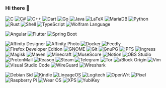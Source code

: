 ### Hi there 👋

<img alt="C"
    src="https://img.shields.io/badge/C-A8B9CC.svg?style=for-the-badge&logo=c&logoColor=black" />
<img alt="C#"
    src="https://img.shields.io/badge/C%23-239120.svg?style=for-the-badge&logo=c-sharp&logoColor=white" />
<img alt="C++"
    src="https://img.shields.io/badge/C++-00599C.svg?style=for-the-badge&logo=c%2B%2B&logoColor=white" />
<img alt="Dart"
    src="https://img.shields.io/badge/Dart-0175C2.svg?style=for-the-badge&logo=dart&logoColor=white" />
<img alt="Go"
    src="https://img.shields.io/badge/Go-00ADD8.svg?style=for-the-badge&logo=go&logoColor=white" />
<img alt="Java"
    src="https://img.shields.io/badge/Java-FFFFFF.svg?style=for-the-badge&logo=openjdk&logoColor=black" />
<img alt="LaTeX"
    src="https://img.shields.io/badge/LaTeX-008080.svg?style=for-the-badge&logo=latex&logoColor=white" />
<img alt="MariaDB"
    src="https://img.shields.io/badge/MariaDB-003545.svg?style=for-the-badge&logo=mariadb&logoColor=white" />
<img alt="Python"
    src="https://img.shields.io/badge/Python-3776AB.svg?style=for-the-badge&logo=python&logoColor=white" />
<img alt="Rust"
    src="https://img.shields.io/badge/Rust-000000.svg?style=for-the-badge&logo=rust&logoColor=white" />
<img alt="Shell"
    src="https://img.shields.io/badge/Shell-4EAA25.svg?style=for-the-badge&logo=gnu-bash&logoColor=white" />
<img alt="TypeScript"
    src="https://img.shields.io/badge/TypeScript-3178C6.svg?style=for-the-badge&logo=typescript&logoColor=white" />
<img alt="Wolfram Language"
    src="https://img.shields.io/badge/Wolfram_Language-DD1100.svg?style=for-the-badge&logo=wolfram-language&logoColor=white" />

<img alt="Angular"
    src="https://img.shields.io/badge/Angular-DD0031.svg?style=for-the-badge&logo=angular&logoColor=white" />
<img alt="Flutter"
    src="https://img.shields.io/badge/Flutter-02569B.svg?style=for-the-badge&logo=flutter&logoColor=white" />
<img alt="Spring Boot"
    src="https://img.shields.io/badge/Spring_Boot-6DB33F.svg?style=for-the-badge&logo=spring-boot&logoColor=white" />

<img alt="Affinity Designer"
    src="https://img.shields.io/badge/Affinity_Desginer-1B72BE.svg?style=for-the-badge&logo=affinity-designer&logoColor=white" />
<img alt="Affinity Photo"
    src="https://img.shields.io/badge/Affinity_Photo-7E4DD2.svg?style=for-the-badge&logo=affinity-photo&logoColor=white" />
<img alt="Docker"
    src="https://img.shields.io/badge/Docker-2496ED.svg?style=for-the-badge&logo=docker&logoColor=white" />
<img alt="Feedly"
    src="https://img.shields.io/badge/Feedly-2BB24C.svg?style=for-the-badge&logo=feedly&logoColor=white" />
<img alt="Firefox Developer Edition"
    src="https://img.shields.io/badge/Firefox_Developer_Edition-0060DF.svg?style=for-the-badge&logo=firefox-browser&logoColor=white" />
<img alt="GNOME"
    src="https://img.shields.io/badge/GNOME-4A86CF.svg?style=for-the-badge&logo=gnome&logoColor=white" />
<img alt="Git"
    src="https://img.shields.io/badge/Git-F05032.svg?style=for-the-badge&logo=git&logoColor=white" />
<img alt="GnuPG"
    src="https://img.shields.io/badge/GnuPG-0093DD.svg?style=for-the-badge&logo=gnu-privacy-guard&logoColor=white" />
<img alt="IPFS"
    src="https://img.shields.io/badge/IPFS-65C2CB.svg?style=for-the-badge&logo=ipfs&logoColor=white" />
<img alt="Ingress"
    src="https://img.shields.io/badge/Ingress-783CBD.svg?style=for-the-badge&logo=ingress&logoColor=white" />
<img alt="Magisk"
    src="https://img.shields.io/badge/Magisk-00AF9C.svg?style=for-the-badge&logo=magisk&logoColor=white" />
<img alt="Maven"
    src="https://img.shields.io/badge/Maven-C71A36.svg?style=for-the-badge&logo=apache-maven&logoColor=white" />
<img alt="Minecraft"
    src="https://img.shields.io/badge/Minecraft-62B47A.svg?style=for-the-badge&logo=minecraft&logoColor=white" />
<img alt="MuseScore"
    src="https://img.shields.io/badge/MuseScore-1A70B8.svg?style=for-the-badge&logo=musescore&logoColor=white" />
<img alt="Notion"
    src="https://img.shields.io/badge/Notion-000000.svg?style=for-the-badge&logo=notion&logoColor=white" />
<img alt="OBS Studio"
    src="https://img.shields.io/badge/OBS_Studio-302E31.svg?style=for-the-badge&logo=obs-studio&logoColor=white" />
<img alt="ProtonMail"
    src="https://img.shields.io/badge/ProtonMail-8B89CC.svg?style=for-the-badge&logo=protonmail&logoColor=white" />
<img alt="Reason"
    src="https://img.shields.io/badge/Reason-FFFFFF.svg?style=for-the-badge&logo=reason-studios&logoColor=black" />
<img alt="Steam"
    src="https://img.shields.io/badge/Steam-000000.svg?style=for-the-badge&logo=steam&logoColor=white" />
<img alt="Telegram"
    src="https://img.shields.io/badge/Telegram-26A5E4.svg?style=for-the-badge&logo=telegram&logoColor=white" />
<img alt="Tor"
    src="https://img.shields.io/badge/Tor-7E4798.svg?style=for-the-badge&logo=tor-project&logoColor=white" />
<img alt="uBlock Origin"
    src="https://img.shields.io/badge/uBlock_Origin-800000.svg?style=for-the-badge&logo=ublock-origin&logoColor=white" />
<img alt="Vim"
    src="https://img.shields.io/badge/Vim-019733.svg?style=for-the-badge&logo=vim&logoColor=white" />
<img alt="Visual Studio Code"
    src="https://img.shields.io/badge/Visual_Studio_Code-007ACC.svg?style=for-the-badge&logo=visual-studio-code&logoColor=white" />
<img alt="WireGuard"
    src="https://img.shields.io/badge/WireGuard-88171A.svg?style=for-the-badge&logo=wireguard&logoColor=white" />
<img alt="Wireshark"
    src="https://img.shields.io/badge/Wireshark-1679A7.svg?style=for-the-badge&logo=wireshark&logoColor=white" />

<img alt="Debian Sid"
    src="https://img.shields.io/badge/Debian_Sid-A81D33?style=for-the-badge&logo=debian&logoColor=white" />
<img alt="Kindle"
    src="https://img.shields.io/badge/Kindle-FF9900?style=for-the-badge&logo=amazon&logoColor=white" />
<img alt="LineageOS"
    src="https://img.shields.io/badge/LineageOS-167C80?style=for-the-badge&logo=lineageos&logoColor=white" />
<img alt="Logitech"
    src="https://img.shields.io/badge/Logitech-00B8FC?style=for-the-badge&logo=logitech&logoColor=white" />
<img alt="OpenWrt"
    src="https://img.shields.io/badge/OpenWrt-00B5E2?style=for-the-badge&logo=openwrt&logoColor=white" />
<img alt="Pixel"
    src="https://img.shields.io/badge/Pixel-4285F4?style=for-the-badge&logo=google&logoColor=white" />
<img alt="Raspberry Pi"
    src="https://img.shields.io/badge/Raspberry_Pi-A22846?style=for-the-badge&logo=raspberry-pi&logoColor=white" />
<img alt="Wear OS"
    src="https://img.shields.io/badge/Wear_OS-4285F4?style=for-the-badge&logo=wear-os&logoColor=white" />
<img alt="XPS"
    src="https://img.shields.io/badge/XPS-007DB8?style=for-the-badge&logo=dell&logoColor=white" />
<img alt="YubiKey"
    src="https://img.shields.io/badge/YubiKey-84BD00.svg?style=for-the-badge&logo=yubico&logoColor=white" />
